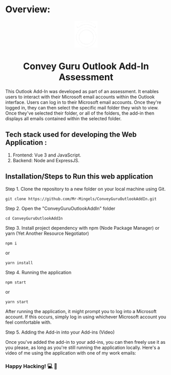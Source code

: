 # Overview:

<div align="center">
 <img src="assets/conveyguruicon.png">
<h1 align="center"><strong>Convey Guru Outlook Add-In Assessment</strong></h1></div>

<p>This Outlook Add-In was developed as part of an assessment. It enables users to interact with their Microsoft email accounts within the Outlook interface. Users can log in to their Microsoft email accounts. Once they're logged in, they can then select the specific mail folder they wish to view. Once they've selected their folder, or all of the folders, the add-in then displays all emails contained within the selected folder.

## Tech stack used for developing the Web Application :

1. Frontend: Vue 3 and JavaScript.
2. Backend: Node and ExpressJS.

## Installation/Steps to Run this web application

Step 1. Clone the repository to a new folder on your local machine using Git.

```text
git clone https://github.com/Mr-Mingels/ConveyGuruOutlookAddIn.git
```

Step 2. Open the "ConveyGuruOutlookAddIn" folder

```text
cd ConveyGuruOutlookAddIn
```

Step 3. Install project dependency with npm (Node Package Manager) or yarn (Yet Another Resource Negotiator)

```text
npm i
```

or

```text
yarn install
```

Step 4. Running the application

```text
npm start
```

or

```text
yarn start
```

After running the application, it might prompt you to log into a Microsoft account. If this occurs, simply log in using whichever Microsoft account you feel comfortable with.

Step 5. Adding the Add-in into your Add-ins (Video)



Once you've added the add-in to your add-ins, you can then freely use it as you please, as long as you're still running the application locally. Here's a video of me using the application with one of my work emails:

### Happy Hacking! 💻 🎉
